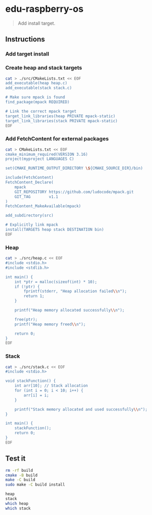 # edu-raspberry-os

> Add install target.

## Instructions

### Add target install

### Create heap and stack targets

```bash
cat > ./src/CMakeLists.txt << EOF
add_executable(heap heap.c)
add_executable(stack stack.c)

# Make sure mpack is found
find_package(mpack REQUIRED)

# Link the correct mpack target
target_link_libraries(heap PRIVATE mpack-static)
target_link_libraries(stack PRIVATE mpack-static)
EOF
```

### Add FetchContent for external packages

```bash
cat > CMakeLists.txt << EOF
cmake_minimum_required(VERSION 3.16)
project(myproject LANGUAGES C)

set(CMAKE_RUNTIME_OUTPUT_DIRECTORY \${CMAKE_SOURCE_DIR}/bin)

include(FetchContent)
FetchContent_Declare(
    mpack
    GIT_REPOSITORY https://github.com/ludocode/mpack.git
    GIT_TAG        v1.1
)
FetchContent_MakeAvailable(mpack)

add_subdirectory(src)

# Explicitly link mpack
install(TARGETS heap stack DESTINATION bin)
EOF
```

### Heap

```bash
cat > ./src/heap.c << EOF
#include <stdio.h>
#include <stdlib.h>

int main() {
    int *ptr = malloc(sizeof(int) * 10);
    if (!ptr) {
        fprintf(stderr, "Heap allocation failed\\n");
        return 1;
    }

    printf("Heap memory allocated successfully\\n");

    free(ptr);
    printf("Heap memory freed\\n");

    return 0;
}
EOF
```

### Stack

```bash
cat > ./src/stack.c << EOF
#include <stdio.h>

void stackFunction() {
    int arr[10]; // Stack allocation
    for (int i = 0; i < 10; i++) {
        arr[i] = i;
    }

    printf("Stack memory allocated and used successfully\\n");
}

int main() {
    stackFunction();
    return 0;
}
EOF
```

## Test it

```bash
rm -rf build
cmake -B build
make -C build
sudo make -C build install

heap
stack
which heap
which stack
```

